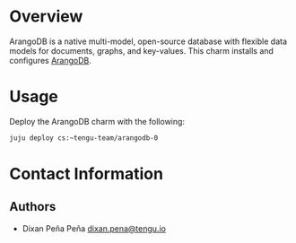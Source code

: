 # Overview

ArangoDB is a native multi-model, open-source database with flexible
data models for documents, graphs, and key-values. This charm installs and 
configures [ArangoDB](https://arangodb.com/).

# Usage

Deploy the ArangoDB charm with the following:

```bash
juju deploy cs:~tengu-team/arangodb-0
```

# Contact Information


## Authors

 - Dixan Peña Peña <dixan.pena@tengu.io>
